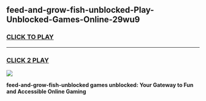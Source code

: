 
## feed-and-grow-fish-unblocked-Play-Unblocked-Games-Online-29wu9
<h3>
<a href="https://premium76.site?title=feed-and-grow-fish-unblocked&ref=25A">CLICK TO PLAY</a></h3>
<hr>

<h3>
<a href="https://premium76.site?title=feed-and-grow-fish-unblocked&ref=25A">CLICK 2 PLAY</a>
  
</h3>

<a href="https://premium76.site?title=feed-and-grow-fish-unblocked&ref=25A"><img src="https://clearcache.store/games.png"></a>


**feed-and-grow-fish-unblocked games unblocked: Your Gateway to Fun and Accessible Online Gaming**
